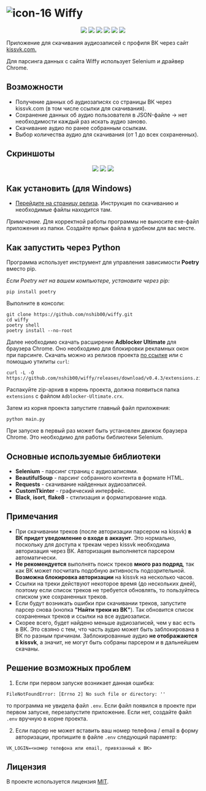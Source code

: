 # ![icon-16](https://github.com/user-attachments/assets/bec151e3-27fb-44a8-82be-6f3bff96d7b4) Wiffy

<p align="center">
<img src="https://img.shields.io/badge/python-3.9%2B-blue?logo=python&logoColor=white">
<img src="https://img.shields.io/badge/selenium-4.22.0-lightgreen?logo=selenium&logoColor=green">
<img src="https://img.shields.io/badge/code--style-black-black">
<img src="https://img.shields.io/github/v/release/nshib00/wiffy.svg">
<img src="https://img.shields.io/github/downloads/nshib00/wiffy/total.svg">
<img src="https://img.shields.io/github/license/nshib00/wiffy.svg">
<p>

Приложение для скачивания аудиозаписей с профиля ВК через сайт [kissvk.com.](https://kissvk.com/)

Для парсинга данных с сайта Wiffy использует Selenium и драйвер Chrome.


## Возможности
- Получение данных об аудиозаписях со страницы ВК через kissvk.com (в том числе ссылки для скачивания).
- Сохранение данных об аудио пользователя в JSON-файле → нет необходимости каждый раз искать аудио заново.
- Скачивание аудио по ранее собранным ссылкам.
- Выбор количества аудио для скачивания (от 1 до всех сохраненных).


## Скриншоты
<p align="center">
<img src="https://github.com/user-attachments/assets/33b162b5-059d-4ccd-8c58-798f47458591">
<img src="https://github.com/user-attachments/assets/d3057bd6-bde7-4dce-989a-9167365a98a7">
<img src="https://github.com/user-attachments/assets/247bd9ab-e5a1-4f96-8246-90f5914f0b91">
</p>


## Как установить (для Windows)

- [Перейдите на страницу релиза](https://github.com/nshib00/wiffy/releases/latest). Инструкция по скачиванию и необходимые файлы находится там.

_Примечание._ Для корректной работы программы не выносите exe-файл приложения из папки. Создайте ярлык файла в удобном для вас месте.

## Как запустить через Python


Программа использует инструмент для управления зависимости **Poetry** вместо pip. 

_Если Poetry нет на вашем компьютере, установите через pip:_
```
pip install poetry
```

Выполните в консоли:

```
git clone https://github.com/nshib00/wiffy.git
cd wiffy
poetry shell
poetry install --no-root
```

Далее необходимо скачать расширение **Adblocker Ultimate** для браузера Chrome. Оно необходимо для блокировки рекламных окон при парсинге.
Скачать можно из релизов проекта [по ссылке](https://github.com/nshib00/wiffy/releases/download/v0.4.3/extensions.zip) или с помощью утилиты `curl`:
```
curl -L -O https://github.com/nshib00/wiffy/releases/download/v0.4.3/extensions.zip
```
Распакуйте zip-архив в корень проекта, должна появиться папка `extensions` с файлом `Adblocker-Ultimate.crx`.

Затем из корня проекта запустите главный файл приложения:
```
python main.py
```
При запуске в первый раз может быть установлен движок браузера Chrome. Это необходимо для работы библиотеки Selenium.


## Основные используемые библиотеки

- **Selenium** - парсинг страниц с аудиозаписями.
- **BeautifulSoup** - парсинг собранного контента в формате HTML.
- **Requests** - скачивание найденных аудиозаписей.
- **CustomTkinter** - графический интерфейс.
- **Black**, **isort**, **flake8** - стилизация и форматирование кода.
  

## Примечания

- При скачивании треков (после авторизации парсером на kissvk) **в ВК придет уведомление о входе в аккаунт**. Это нормально, поскольку для доступа к трекам через kissvk необходима авторизация через ВК. Авторизация выполняется парсером автоматически.
- **Не рекомендуется** выполнять поиск треков **много раз подряд**, так как ВК может посчитать подобную активность подозрительной. **Возможна блокировка авторизации** на kissvk на несколько часов.
- Ссылки на треки действуют некоторое время (до нескольких дней), поэтому если список треков не требуется обновлять, то пользуйтесь списком уже сохраненных треков.
- Если будут возникать ошибки при скачивании треков, запустите парсер снова (кнопка **"Найти треки из ВК"**). Так обновится список сохраненных треков и ссылки на все аудиозаписи.
- Скорее всего, будет найдено меньше аудиозаписей, чем у вас есть в ВК. Это свзяно с тем, что часть аудио может быть заблокирована в ВК по разным причинам. Заблокированные аудио **не отображаются в kissvk**, а значит, не могут быть собраны парсером и в дальнейшем скачаны.


## Решение возможных проблем

1. Если при первом запуске возникает данная ошибка:
```
FileNotFoundError: [Errno 2] No such file or directory: ''
```
то программа не увидела файл `.env`. Если файл появился в проекте при первом запуске, перезапустите приложение. Если нет, создайте файл `.env` вручную в корне проекта.

2. Если парсер не может вставить ваш номер телефона / email в форму авторизации, пропишите в файле `.env`
следующий параметр:
```
VK_LOGIN=<номер телефона или email, привязанный к ВК>
```

## Лицензия

В проекте используется лицензия [MIT](https://github.com/nshib00/wiffy/blob/main/LICENSE).

